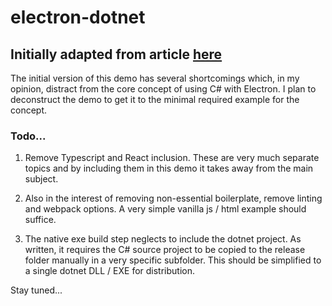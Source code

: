 # electron-dotnet

## Initially adapted from article [here](https://itnext.io/create-desktop-with-electron-react-and-c-86f9765809b7)

The initial version of this demo has several shortcomings which, in my opinion, distract from the core concept of using C# with Electron.  I plan to deconstruct the demo to get it to the minimal required example for the concept. 

### Todo...
1. Remove Typescript and React inclusion.  These are very much separate topics and by including them in this demo it takes away from the main subject.  

2. Also in the interest of removing non-essential boilerplate, remove linting and webpack options. A very simple vanilla js / html example should suffice. 

3. The native exe build step neglects to include the dotnet project.  As written, it requires the C# source project to be copied to the release folder manually in a very specific subfolder.  This should be simplified to a single dotnet DLL / EXE for distribution. 

Stay tuned...

